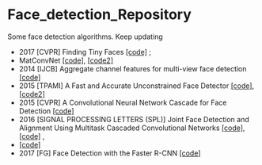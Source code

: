 # Face_detection_Repository
Some face detection algorithms. 
Keep updating


* 2017	[CVPR]	Finding Tiny Faces [[code]](https://github.com/peiyunh/tiny) ;
* MatConvNet [[code]](https://github.com/peiyunh/matconvnet/tree/9822ec97f35cf5a56ae22707cc1c04e0d738e7db), [[code2]](http://www.vlfeat.org/matconvnet/install/)
* 2014	[IJCB]	Aggregate channel features for multi-view face detection [[code]](https://github.com/apennisi/fast_face_detector)
* 2015	[TPAMI]	A Fast and Accurate Unconstrained Face Detector	[[code]](http://www.cbsr.ia.ac.cn/users/scliao/projects/npdface/index.html),
			[[code2]](https://github.com/dannyblueliu/YOLO-version-2-Face-detection)
* 2015	[CVPR]	A Convolutional Neural Network Cascade for Face Detection [[code]](https://github.com/mks0601/A-Convolutional-Neural-Network-Cascade-for-Face-Detection)
* 2016	[SIGNAL PROCESSING LETTERS (SPL)] Joint Face Detection and Alignment Using Multitask Cascaded Convolutional Networks	[[code]](https://github.com/kpzhang93/MTCNN_face_detection_alignment), [[code]](https://github.com/TropComplique/mtcnn-pytorch) ,
* [[code]](https://github.com/DuinoDu/mtcnn)
* 2017	[FG]	Face Detection with the Faster R-CNN [[code]](https://github.com/playerkk/face-py-faster-rcnn)

